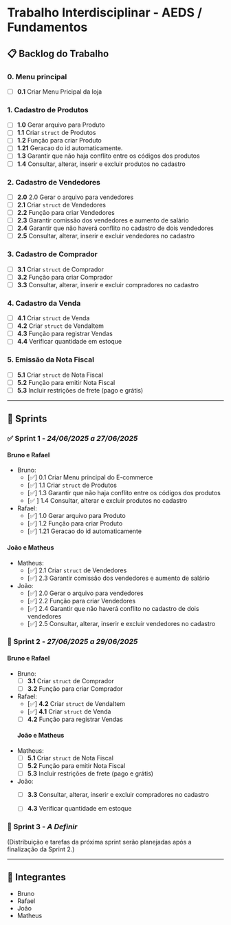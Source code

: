 # Trabalho Interdisciplinar - AEDS / Fundamentos

## 📋 Backlog do Trabalho

### 0. Menu principal
- [ ] **0.1** Criar Menu Pricipal da loja

### 1. Cadastro de Produtos
- [ ] **1.0** Gerar arquivo para Produto
- [ ] **1.1** Criar `struct` de Produtos
- [ ] **1.2** Função para criar Produto
- [ ] **1.21** Geracao do id automaticamente.
- [ ] **1.3** Garantir que não haja conflito entre os códigos dos produtos
- [ ] **1.4** Consultar, alterar, inserir e excluir produtos no cadastro

### 2. Cadastro de Vendedores
- [ ] **2.0** 2.0 Gerar o arquivo para vendedores
- [ ] **2.1** Criar `struct` de Vendedores
- [ ] **2.2** Função para criar Vendedores
- [ ] **2.3** Garantir comissão dos vendedores e aumento de salário
- [ ] **2.4** Garantir que não haverá conflito no cadastro de dois vendedores
- [ ] **2.5** Consultar, alterar, inserir e excluir vendedores no cadastro

### 3. Cadastro de Comprador
- [ ] **3.1** Criar `struct` de Comprador
- [ ] **3.2** Função para criar Comprador
- [ ] **3.3** Consultar, alterar, inserir e excluir compradores no cadastro

### 4. Cadastro da Venda
- [ ] **4.1** Criar `struct` de Venda
- [ ] **4.2** Criar `struct` de VendaItem
- [ ] **4.3** Função para registrar Vendas
- [ ] **4.4** Verificar quantidade em estoque

### 5. Emissão da Nota Fiscal
- [ ] **5.1** Criar `struct` de Nota Fiscal
- [ ] **5.2** Função para emitir Nota Fiscal
- [ ] **5.3** Incluir restrições de frete (pago e grátis)

---

## 🚀 Sprints

### ✅ Sprint 1 - *24/06/2025 a 27/06/2025*

#### Bruno e Rafael
- Bruno:
  - [✅] 0.1 Criar Menu principal do E-commerce
  - [✅]  1.1 Criar `struct` de Produtos  
  - [✅] 1.3 Garantir que não haja conflito entre os códigos dos produtos  
  - [✅ ] 1.4 Consultar, alterar e excluir produtos no cadastro
- Rafael:
  - [✅]  1.0 Gerar arquivo para Produto
  - [✅]  1.2 Função para criar Produto
  - [✅]  1.21 Geracao do id automaticamente


#### João e Matheus
- Matheus:
  - [✅] 2.1 Criar `struct` de Vendedores  
  - [✅] 2.3 Garantir comissão dos vendedores e aumento de salário
- João:
  - [✅] 2.0 Gerar o arquivo para vendedores
  - [✅] 2.2 Função para criar Vendedores  
  - [✅] 2.4 Garantir que não haverá conflito no cadastro de dois vendedores  
  - [✅] 2.5 Consultar, alterar, inserir e excluir vendedores no cadastro  

### 📅 Sprint 2 - *27/06/2025 a 29/06/2025*

#### Bruno e Rafael
- Bruno:
  - [ ] **3.1** Criar `struct` de Comprador
  - [ ] **3.2** Função para criar Comprador
- Rafael:
  - [✅] **4.2** Criar `struct` de VendaItem
  - [✅] **4.1** Criar `struct` de Venda
  - [ ] **4.2** Função para registrar Vendas

   #### João e Matheus
- Matheus:
  - [ ] **5.1** Criar `struct` de Nota Fiscal
  - [ ] **5.2** Função para emitir Nota Fiscal
  - [ ] **5.3** Incluir restrições de frete (pago e grátis)
- João:
  - [ ] **3.3** Consultar, alterar, inserir e excluir compradores no cadastro
  - [ ] **4.3** Verificar quantidade em estoque


### 📅 Sprint 3 - *A Definir*

(Distribuição e tarefas da próxima sprint serão planejadas após a finalização da Sprint 2.)

---

## 👥 Integrantes
- Bruno  
- Rafael  
- João  
- Matheus
